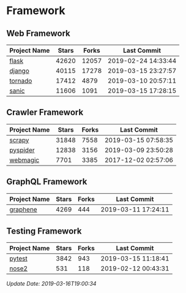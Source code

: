 # Framework

## Web Framework

| Project Name | Stars | Forks | Last Commit |
| ------------ | ----- | ----- | ----------- |
| [flask](https://github.com/pallets/flask) | 42620 | 12057 | 2019-02-24 14:33:44 |
| [django](https://github.com/django/django) | 40115 | 17278 | 2019-03-15 23:27:57 |
| [tornado](https://github.com/tornadoweb/tornado) | 17412 | 4879 | 2019-03-10 20:57:11 |
| [sanic](https://github.com/huge-success/sanic) | 11606 | 1091 | 2019-03-15 17:28:15 |

## Crawler Framework

| Project Name | Stars | Forks | Last Commit |
| ------------ | ----- | ----- | ----------- |
| [scrapy](https://github.com/scrapy/scrapy) | 31848 | 7558 | 2019-03-15 07:58:35 |
| [pyspider](https://github.com/binux/pyspider) | 12838 | 3156 | 2019-03-09 23:50:28 |
| [webmagic](https://github.com/code4craft/webmagic) | 7701 | 3385 | 2017-12-02 02:57:06 |

## GraphQL Framework

| Project Name | Stars | Forks | Last Commit |
| ------------ | ----- | ----- | ----------- |
| [graphene](https://github.com/graphql-python/graphene) | 4269 | 444 | 2019-03-11 17:24:11 |

## Testing Framework

| Project Name | Stars | Forks | Last Commit |
| ------------ | ----- | ----- | ----------- |
| [pytest](https://github.com/pytest-dev/pytest) | 3842 | 943 | 2019-03-15 11:18:41 |
| [nose2](https://github.com/nose-devs/nose2) | 531 | 118 | 2019-02-12 00:43:31 |

*Update Date: 2019-03-16T19:00:34*